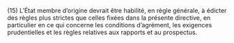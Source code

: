 (15) L’État membre d’origine devrait être habilité, en règle générale, à édicter des règles plus strictes que celles fixées dans la présente directive, en particulier en ce qui concerne les conditions d’agrément, les exigences prudentielles et les règles relatives aux rapports et au prospectus.